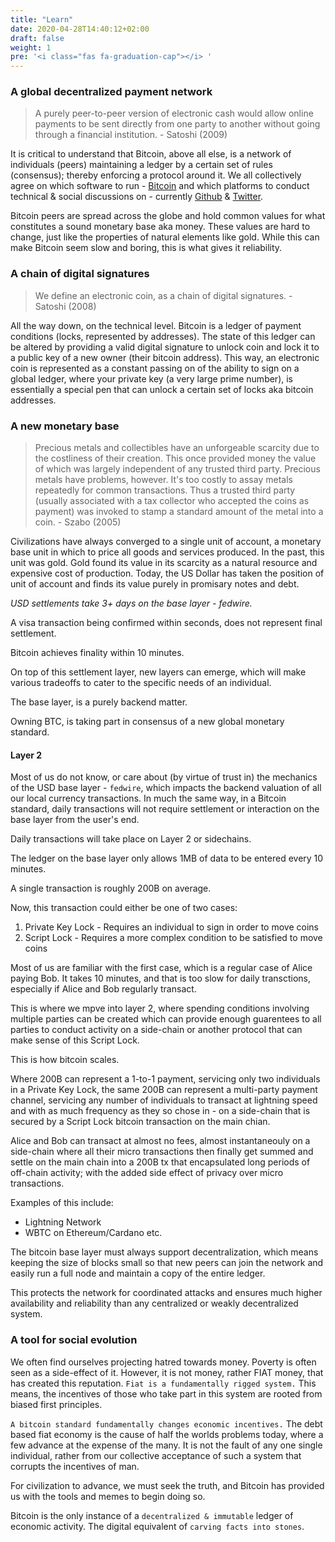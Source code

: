 ```yaml
---
title: "Learn"
date: 2020-04-28T14:40:12+02:00
draft: false
weight: 1
pre: '<i class="fas fa-graduation-cap"></i> '
---
```



### A global decentralized payment network

> A purely peer-to-peer version of electronic cash would allow online payments to be sent directly from one party to another without going through a financial institution. - Satoshi (2009)

It is critical to understand that Bitcoin, above all else, is a network of individuals (peers) maintaining a ledger by a certain set of rules (consensus); thereby enforcing a protocol around it. We all collectively agree on which software to run - [Bitcoin](https://github.com/bitcoin/bitcoin) and which platforms to conduct technical & social discussions on - currently [Github](https://github.com/bitcoin/bitcoin) & [Twitter](https://twitter.com). 

Bitcoin peers are spread across the globe and hold common values for what constitutes a sound monetary base aka money. These values are hard to change, just like the properties of natural elements like gold.  While this can make Bitcoin seem slow and boring, this is what gives it reliability.

### A chain of digital signatures

> We define an electronic coin, as a chain of digital signatures. - Satoshi (2008)

All the way down, on the technical level. Bitcoin is a ledger of payment conditions (locks, represented by addresses). The state of this ledger can be altered by providing a valid digital signature to unlock coin and lock it to a public key of a new owner (their bitcoin address). This way, an electronic coin is represented as a constant passing on of the ability to sign on a global ledger, where your private key (a very large prime number), is essentially a special pen that can unlock a certain set of locks aka bitcoin addresses.

### A new monetary base

> Precious metals and collectibles have an unforgeable scarcity due to the costliness of their creation. This once provided money the value of which was largely independent of any trusted third party. Precious metals have problems, however. It's too costly to assay metals repeatedly for common transactions. Thus a trusted third party (usually associated with a tax collector who accepted the coins as payment) was invoked to stamp a standard amount of the metal into a coin. - Szabo (2005)

Civilizations have always converged to a single unit of account, a monetary base unit in which to price all goods and services produced. In the past, this unit was gold. Gold found its value in its scarcity as a natural resource and expensive cost of production. Today, the US Dollar has taken the position of unit of account and finds its value purely in promisary notes and debt. 

*USD settlements take 3+ days on the base layer - fedwire.*

A visa transaction being confirmed within seconds, does not represent final settlement.

Bitcoin achieves finality within 10 minutes.

On top of this settlement layer, new layers can emerge, which will make various tradeoffs to cater to the specific needs of an individual.

The base layer, is a purely backend matter.

Owning BTC, is taking part in consensus of a new global monetary standard.

#### Layer 2

Most of us do not know, or care about (by virtue of trust in) the mechanics of the USD base layer - `fedwire`, which impacts the backend valuation of all our local currency transactions. In much the same way, in a Bitcoin standard, daily transactions will not require settlement or interaction on the base layer from the user's end. 

Daily transactions will take place on Layer 2 or sidechains.

The ledger on the base layer only allows 1MB of data to be entered every 10 minutes.

A single transaction is roughly 200B on average. 

Now, this transaction could either be one of two cases:
1. Private Key Lock - Requires an individual to sign in order to move coins
2. Script Lock - Requires a more complex condition to be satisfied to move coins

Most of us are familiar with the first case, which is a regular case of Alice paying Bob.
It takes 10 minutes, and that is too slow for daily transctions, especially if Alice and Bob regularly transact.

This is where we mpve into layer 2, where spending conditions involving multiple parties can be created which can provide enough guarentees to all parties to conduct activity on a side-chain or another protocol that can make sense of this Script Lock. 

This is how bitcoin scales.

Where 200B can represent a 1-to-1 payment, servicing only two individuals in a Private Key Lock,
the same 200B can represent a multi-party payment channel, servicing any number of individuals to transact at lightning speed and with as much frequency as they so chose in - on a side-chain that is secured by a Script Lock bitcoin transaction on the main chian. 

Alice and Bob can transact at almost no fees, almost instantaneouly on a side-chain where all their micro transactions then finally get summed and settle on the main chain into a 200B tx that encapsulated long periods of off-chain activity; with the added side effect of privacy over micro transactions.

Examples of this include:
- Lightning Network
- WBTC on Ethereum/Cardano etc.

The bitcoin base layer must always support decentralization, which means keeping the size of blocks small so that new peers can join the network and easily run a full node and maintain a copy of the entire ledger.

This protects the network for coordinated attacks and ensures much higher availability and reliability than any centralized or weakly decentralized system.

### A tool for social evolution

We often find ourselves projecting hatred towards money. Poverty is often seen as a side-effect of it. However, it is not money, rather FIAT money, that has created this reputation. `Fiat is a fundamentally rigged system.` This means, the incentives of those who take part in this system are rooted from biased first principles. 

`A bitcoin standard fundamentally changes economic incentives.` The debt based fiat economy is the cause of half the worlds problems today, where a few advance at the expense of the many. It is not the fault of any one single individual, rather from our collective acceptance of such a system that corrupts the incentives of man. 

For civilization to advance, we must seek the truth, and Bitcoin has provided us with the tools and memes to begin doing so. 

Bitcoin is the only instance of a `decentralized & immutable` ledger of economic activity. The digital equivalent of `carving facts into stones`.
